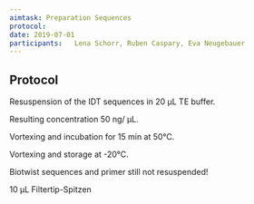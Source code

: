 ```yaml
---
aimtask: Preparation Sequences 
protocol:   
date: 2019-07-01  
participants: 	Lena Schorr, Ruben Caspary, Eva Neugebauer
---  
```


## Protocol  

Resuspension of the IDT sequences in 20 µL TE buffer.

Resulting concentration 50 ng/ µL.

Vortexing and incubation for 15 min at 50°C.

Vortexing and storage at -20°C.

  
Biotwist sequences and primer still not resuspended!

10 µL Filtertip-Spitzen

